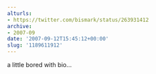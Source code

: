 ```yaml
---
alturls:
- https://twitter.com/bismark/status/263931412
archive:
- 2007-09
date: '2007-09-12T15:45:12+00:00'
slug: '1189611912'
---
```


a little bored with bio...

